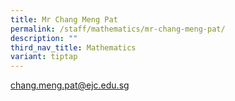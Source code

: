 ```yaml
---
title: Mr Chang Meng Pat
permalink: /staff/mathematics/mr-chang-meng-pat/
description: ""
third_nav_title: Mathematics
variant: tiptap
---
```

<p><a href="mailto:chang.meng.pat@ejc.edu.sg" rel="noopener noreferrer nofollow" target="_blank">chang.meng.pat@ejc.edu.sg</a>
</p>